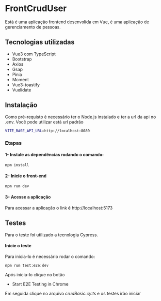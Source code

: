 # FrontCrudUser

Está é uma aplicação frontend desenvolida em Vue, é uma aplicação de gerenciamento de pessoas.

## Tecnologias utilizadas

- Vue3 com TypeScript
- Bootstrap
- Axios
- Gsap
- Pinia
- Moment
- Vue3-toastify
- Vuelidate

## Instalação

Como pré-requisto é necessário ter o Node.js instalado e ter a url da api no .env. Você pode utilizar está url padrão

```sh
VITE_BASE_API_URL=http://localhost:8080
```  

### Etapas

#### 1- Instale as dependências rodando o comando:

```sh
npm install
```

#### 2- Inicie o front-end

```sh
npm run dev
```

#### 3- Acesse a aplicação

Para acessar a aplicação o link é http://localhost:5173

## Testes

Para o teste foi utilizado a tecnologia Cypress.

#### Inicie o teste

Para inicia-lo é necessário rodar o comando:

```sh
npm run test:e2e:dev
```

Após inicia-lo clique no botão

- Start E2E Testing in Chrome

Em seguida clique no arquivo *crudBasic.cy.ts* e os testes irão iniciar
